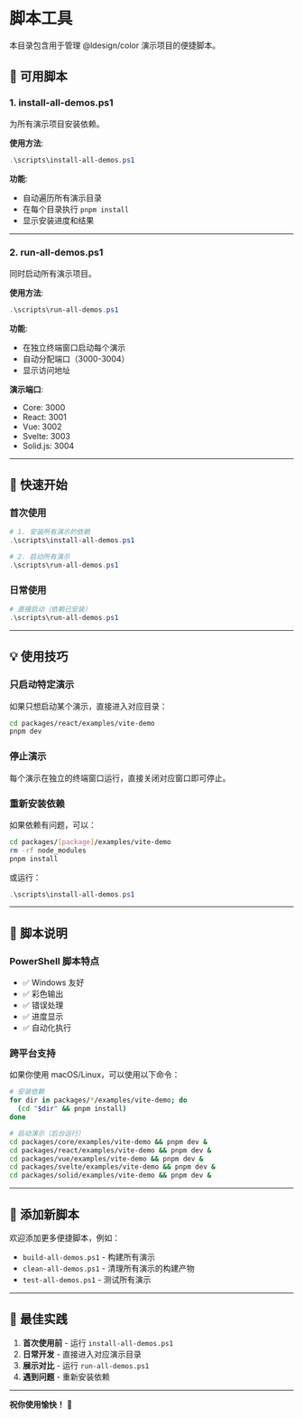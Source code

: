 # 脚本工具

本目录包含用于管理 @ldesign/color 演示项目的便捷脚本。

## 📜 可用脚本

### 1. install-all-demos.ps1

为所有演示项目安装依赖。

**使用方法**:
```powershell
.\scripts\install-all-demos.ps1
```

**功能**:
- 自动遍历所有演示目录
- 在每个目录执行 `pnpm install`
- 显示安装进度和结果

---

### 2. run-all-demos.ps1

同时启动所有演示项目。

**使用方法**:
```powershell
.\scripts\run-all-demos.ps1
```

**功能**:
- 在独立终端窗口启动每个演示
- 自动分配端口（3000-3004）
- 显示访问地址

**演示端口**:
- Core: 3000
- React: 3001
- Vue: 3002
- Svelte: 3003
- Solid.js: 3004

---

## 🚀 快速开始

### 首次使用

```powershell
# 1. 安装所有演示的依赖
.\scripts\install-all-demos.ps1

# 2. 启动所有演示
.\scripts\run-all-demos.ps1
```

### 日常使用

```powershell
# 直接启动（依赖已安装）
.\scripts\run-all-demos.ps1
```

---

## 💡 使用技巧

### 只启动特定演示

如果只想启动某个演示，直接进入对应目录：

```bash
cd packages/react/examples/vite-demo
pnpm dev
```

### 停止演示

每个演示在独立的终端窗口运行，直接关闭对应窗口即可停止。

### 重新安装依赖

如果依赖有问题，可以：

```bash
cd packages/[package]/examples/vite-demo
rm -rf node_modules
pnpm install
```

或运行：

```powershell
.\scripts\install-all-demos.ps1
```

---

## 🔧 脚本说明

### PowerShell 脚本特点

- ✅ Windows 友好
- ✅ 彩色输出
- ✅ 错误处理
- ✅ 进度显示
- ✅ 自动化执行

### 跨平台支持

如果你使用 macOS/Linux，可以使用以下命令：

```bash
# 安装依赖
for dir in packages/*/examples/vite-demo; do
  (cd "$dir" && pnpm install)
done

# 启动演示（后台运行）
cd packages/core/examples/vite-demo && pnpm dev &
cd packages/react/examples/vite-demo && pnpm dev &
cd packages/vue/examples/vite-demo && pnpm dev &
cd packages/svelte/examples/vite-demo && pnpm dev &
cd packages/solid/examples/vite-demo && pnpm dev &
```

---

## 📝 添加新脚本

欢迎添加更多便捷脚本，例如：

- `build-all-demos.ps1` - 构建所有演示
- `clean-all-demos.ps1` - 清理所有演示的构建产物
- `test-all-demos.ps1` - 测试所有演示

---

## 🎯 最佳实践

1. **首次使用前** - 运行 `install-all-demos.ps1`
2. **日常开发** - 直接进入对应演示目录
3. **展示对比** - 运行 `run-all-demos.ps1`
4. **遇到问题** - 重新安装依赖

---

**祝你使用愉快！** 🎨


